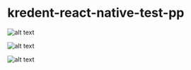 # kredent-react-native-test-pp

![alt text](http://url/to/img.png)

![alt text](http://url/to/img.png)

![alt text](http://url/to/img.png)
